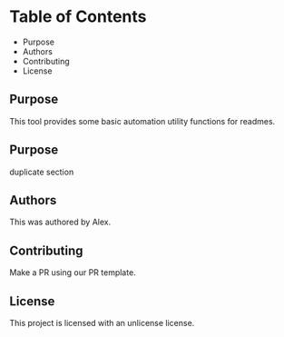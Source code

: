 # Table of Contents

+ Purpose
+ Authors
+ Contributing
+ License

## Purpose

This tool provides some basic automation utility functions for readmes.

## Purpose

duplicate section

## Authors

This was authored by Alex.

## Contributing

Make a PR using our PR template.

## License

This project is licensed with an unlicense license.
